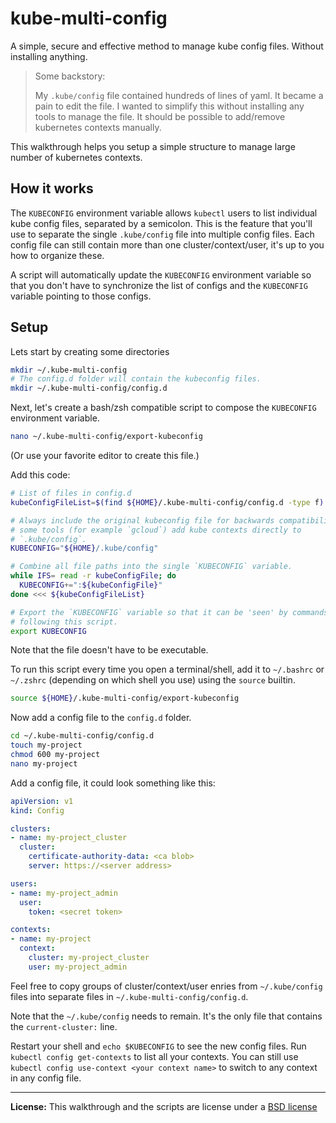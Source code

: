 # kube-multi-config

A simple, secure and effective method to manage kube config files. Without installing anything.

> Some backstory:
>
> My `.kube/config` file contained hundreds of lines of yaml. It became a pain to edit the file. I wanted to simplify this without installing any tools to manage the file. It should be possible to add/remove kubernetes contexts manually.

This walkthrough helps you setup a simple structure to manage large number of kubernetes contexts.

## How it works

The `KUBECONFIG` environment variable allows `kubectl` users to list individual kube config files, separated by a semicolon. This is the feature that you'll use to separate the single `.kube/config` file into multiple config files. Each config file can still contain more than one cluster/context/user, it's up to you how to organize these.

A script will automatically update the `KUBECONFIG` environment variable so that you don't have to synchronize the list of configs and the `KUBECONFIG` variable pointing to those configs.

## Setup

Lets start by creating some directories

```bash
mkdir ~/.kube-multi-config
# The config.d folder will contain the kubeconfig files.
mkdir ~/.kube-multi-config/config.d
```

Next, let's create a bash/zsh compatible script to compose the `KUBECONFIG` environment variable.

```bash
nano ~/.kube-multi-config/export-kubeconfig
```

(Or use your favorite editor to create this file.)

Add this code:

```bash
# List of files in config.d
kubeConfigFileList=$(find ${HOME}/.kube-multi-config/config.d -type f)

# Always include the original kubeconfig file for backwards compatibility. Also,
# some tools (for example `gcloud`) add kube contexts directly to
# `.kube/config`.
KUBECONFIG="${HOME}/.kube/config"

# Combine all file paths into the single `KUBECONFIG` variable.
while IFS= read -r kubeConfigFile; do
  KUBECONFIG+=":${kubeConfigFile}"
done <<< ${kubeConfigFileList}

# Export the `KUBECONFIG` variable so that it can be 'seen' by commands
# following this script.
export KUBECONFIG
```

Note that the file doesn't have to be executable.

To run this script every time you open a terminal/shell, add it to `~/.bashrc` or `~/.zshrc` (depending on which shell you use) using the `source` builtin.

```bash
source ${HOME}/.kube-multi-config/export-kubeconfig
```

Now add a config file to the `config.d` folder.

```bash
cd ~/.kube-multi-config/config.d
touch my-project
chmod 600 my-project
nano my-project
```

Add a config file, it could look something like this:

```yaml
apiVersion: v1
kind: Config

clusters:
- name: my-project_cluster
  cluster:
    certificate-authority-data: <ca blob>
    server: https://<server address>

users:
- name: my-project_admin
  user:
    token: <secret token>

contexts:
- name: my-project
  context:
    cluster: my-project_cluster
    user: my-project_admin
```

Feel free to copy groups of cluster/context/user enries from `~/.kube/config` files into separate files in `~/.kube-multi-config/config.d`.

Note that the `~/.kube/config` needs to remain. It's the only file that contains the `current-cluster:` line.

Restart your shell and `echo $KUBECONFIG` to see the new config files. Run `kubectl config get-contexts` to list all your contexts. You can still use `kubectl config use-context <your context name>` to switch to any context in any config file.

<hr/>

**License:** This walkthrough and the scripts are license under a [BSD license](./LICENSE)
